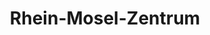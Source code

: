 ---
title: "Rhein-Mosel-Zentrum"
url: /muelheim-kaerlich/rhein-mosel-zentrum/
shop: Einkaufszentrum
---